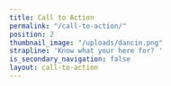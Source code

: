 ```yaml
---
title: Call to Action
permalink: "/call-to-action/"
position: 2
thumbnail_image: "/uploads/dancin.png"
strapline: 'Know what your here for? '
is_secondary_navigation: false
layout: call-to-action
---
```


